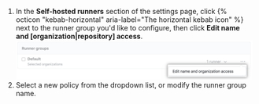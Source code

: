 1. In the **Self-hosted runners** section of the settings page, click {% octicon "kebab-horizontal" aria-label="The horizontal kebab icon" %} next to the runner group you'd like to configure, then click **Edit name and [organization|repository] access**. ![Manage repository permissions](/assets/images/help/settings/actions-runner-manage-permissions.png)
1. Select a new policy from the dropdown list, or modify the runner group name.
